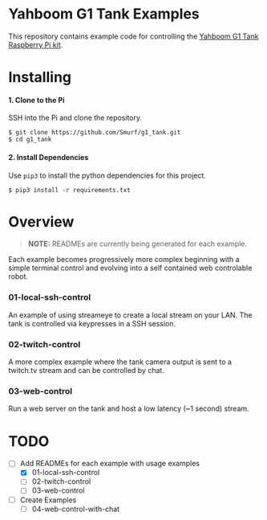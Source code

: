 # Yahboom G1 Tank Examples

This repository contains example code for controlling the [Yahboom G1 Tank Raspberry Pi kit](https://www.yahboom.net/study/G1-T-PI).

# Installing

#### 1. Clone to the Pi
SSH into the Pi and clone the repository.
```
$ git clone https://github.com/Smurf/g1_tank.git
$ cd g1_tank
```
#### 2. Install Dependencies
Use `pip3` to install the python dependencies for this project.
```
$ pip3 install -r requirements.txt
```

# Overview

> **NOTE:** READMEs are currently being generated for each example.

Each example becomes progressively more complex beginning with a simple terminal control and evolving into a self contained web controlable robot.

### 01-local-ssh-control

An example of using streameye to create a local stream on your LAN. The tank is controlled via keypresses in a SSH session.

### 02-twitch-control

A more complex example where the tank camera output is sent to a twitch.tv stream and can be controlled by chat.

### 03-web-control

Run a web server on the tank and host a low latency (~1 second) stream.

# TODO

- [ ] Add READMEs for each example with usage examples
    - [x] 01-local-ssh-control
    - [ ] 02-twitch-control
    - [ ] 03-web-control
- [ ] Create Examples
    - [ ] 04-web-control-with-chat
